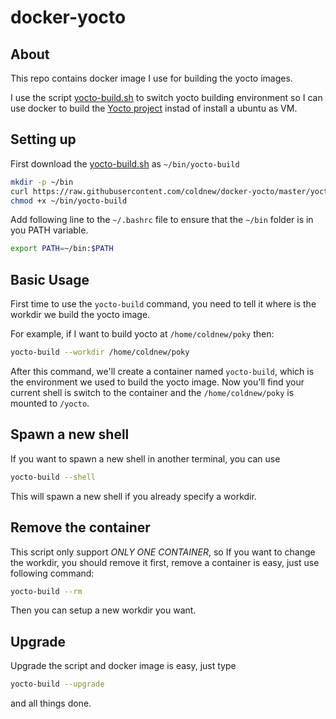 docker-yocto
=================

## About

This repo contains docker image I use for building the yocto images.

I use the script [yocto-build.sh](https://raw.githubusercontent.com/coldnew/docker-yocto/master/yocto-build.sh) to switch yocto building environment so I can use docker to build the [Yocto project](https://www.yoctoproject.org) instad of install a ubuntu as VM.

## Setting up

First download the [yocto-build.sh](https://raw.githubusercontent.com/coldnew/docker-yocto/master/yocto-build.sh) as `~/bin/yocto-build`

```sh
mkdir -p ~/bin
curl https://raw.githubusercontent.com/coldnew/docker-yocto/master/yocto-build.sh > ~/bin/yocto-build
chmod +x ~/bin/yocto-build
```

Add following line to the `~/.bashrc` file to ensure that the `~/bin` folder is in you PATH variable.

```sh
export PATH=~/bin:$PATH
```

## Basic Usage

First time to use the `yocto-build` command, you need to tell it where is the workdir we build the yocto image.

For example, if I want to build yocto at `/home/coldnew/poky` then:

```sh
yocto-build --workdir /home/coldnew/poky
```

After this command, we'll create a container named `yocto-build`, which is the environment we used to build the yocto image.
Now you'll find your current shell is switch to the container and the `/home/coldnew/poky` is mounted to `/yocto`.

## Spawn a new shell

If you want to spawn a new shell in another terminal, you can use

```sh
yocto-build --shell
```

This will spawn a new shell if you already specify a workdir.

## Remove the container

This script only support *ONLY ONE CONTAINER*, so If you want to change the workdir, you should remove it first, remove a container is easy, just use following command:

```sh
yocto-build --rm
```

Then you can setup a new workdir you want.

## Upgrade

Upgrade the script and docker image is easy, just type

```sh
yocto-build --upgrade
```

and all things done.